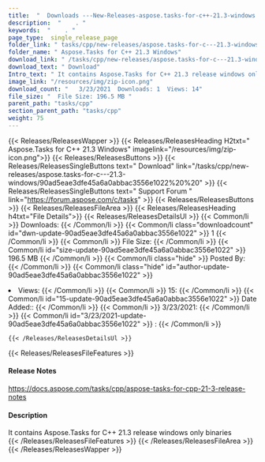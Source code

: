 ```yaml
---
title:  "  Downloads ---New-Releases-aspose.tasks-for-c++-21.3-windows . " 
description:  "    . " 
keywords:  "    . " 
page_type:  single_release_page
folder_link: " tasks/cpp/new-releases/aspose.tasks-for-c---21.3-windows/"
folder_name: " Aspose.Tasks for C++ 21.3 Windows"
download_link: " /tasks/cpp/new-releases/aspose.tasks-for-c---21.3-windows/90ad5eae3dfe45a6a0abbac3556e1022"
download_text: " Download"
Intro_text: " It contains Aspose.Tasks for C++ 21.3 release windows only binaries"
image_link: "/resources/img/zip-icon.png"
download_count: "   3/23/2021  Downloads: 1  Views: 14"
file_size: "  File Size: 196.5 MB "
parent_path: "tasks/cpp"
section_parent_path: "tasks/cpp"
weight: 75
---
```


{{< Releases/ReleasesWapper >}}
  {{< Releases/ReleasesHeading H2txt=" Aspose.Tasks for C++ 21.3 Windows" imagelink="/resources/img/zip-icon.png">}}
  {{< Releases/ReleasesButtons >}}
    {{< Releases/ReleasesSingleButtons text=" Download" link="/tasks/cpp/new-releases/aspose.tasks-for-c---21.3-windows/90ad5eae3dfe45a6a0abbac3556e1022%20%20" >}}
    {{< Releases/ReleasesSingleButtons text=" Support Forum " link="https://forum.aspose.com/c/tasks" >}}
  {{< Releases/ReleasesButtons >}}
  {{< Releases/ReleasesFileArea >}}
    {{< Releases/ReleasesHeading h4txt="File Details">}}
    {{< Releases/ReleasesDetailsUl >}}
            {{< Common/li  >}} Downloads: {{< /Common/li >}} 
      {{< Common/li class="downloadcount" id="dwn-update-90ad5eae3dfe45a6a0abbac3556e1022" >}} 1 {{< /Common/li >}} 
      {{< Common/li  >}} File Size: {{< /Common/li >}} 
      {{< Common/li id="size-update-90ad5eae3dfe45a6a0abbac3556e1022" >}} 196.5 MB {{< /Common/li >}} 
      {{< Common/li  class="hide" >}} Posted By: {{< /Common/li >}} 
      {{< Common/li class="hide" id="author-update-90ad5eae3dfe45a6a0abbac3556e1022" >}} <li>Views: {{< /Common/li >}} 
      {{< Common/li  >}} 15: {{< /Common/li >}} 
      {{< Common/li id="15-update-90ad5eae3dfe45a6a0abbac3556e1022" >}} Date Added:: {{< /Common/li >}} 
      {{< Common/li  >}} 3/23/2021: {{< /Common/li >}} 
      {{< Common/li id="3/23/2021-update-90ad5eae3dfe45a6a0abbac3556e1022" >}} : {{< /Common/li >}} 

    {{< /Releases/ReleasesDetailsUl >}}

  {{< Releases/ReleasesFileFeatures >}}
      <h4>Release Notes</h4><div><a href="https://docs.aspose.com/tasks/cpp/aspose-tasks-for-cpp-21-3-release-notes">https://docs.aspose.com/tasks/cpp/aspose-tasks-for-cpp-21-3-release-notes</a></div><h4>Description</h4><div class="HTMLDescription">It contains Aspose.Tasks for C++ 21.3 release windows only binaries</div>
  {{< /Releases/ReleasesFileFeatures >}}
 {{< /Releases/ReleasesFileArea >}}
{{< /Releases/ReleasesWapper >}}


